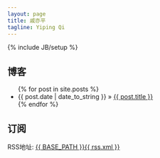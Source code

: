 ```yaml
---
layout: page
title: 戚亦平
tagline: Yiping Qi
---
```

{% include JB/setup %}
## 博客 ##
<ul class="posts">
  {% for post in site.posts %}
    <li><span>{{ post.date | date_to_string }}</span> &raquo; <a href="{{ BASE_PATH }}{{ post.url }}">{{ post.title }}</a></li>
  {% endfor %}
</ul>

## 订阅 ##
RSS地址: <a href="{{ BASE_PATH }}{{ rss.xml }}">{{ BASE_PATH }}{{ rss.xml }}</a>
